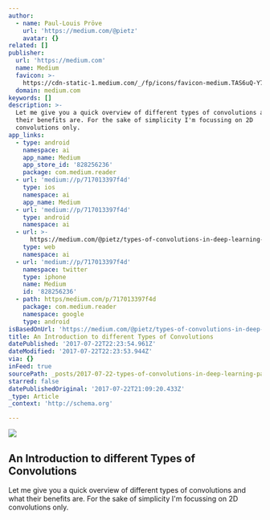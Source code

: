 ```yaml
---
author:
  - name: Paul-Louis Pröve
    url: 'https://medium.com/@pietz'
    avatar: {}
related: []
publisher:
  url: 'https://medium.com'
  name: Medium
  favicon: >-
    https://cdn-static-1.medium.com/_/fp/icons/favicon-medium.TAS6uQ-Y7kcKgi0xjcYHXw.ico
  domain: medium.com
keywords: []
description: >-
  Let me give you a quick overview of different types of convolutions and what
  their benefits are. For the sake of simplicity I'm focussing on 2D
  convolutions only.
app_links:
  - type: android
    namespace: ai
    app_name: Medium
    app_store_id: '828256236'
    package: com.medium.reader
  - url: 'medium://p/717013397f4d'
    type: ios
    namespace: ai
    app_name: Medium
  - url: 'medium://p/717013397f4d'
    type: android
    namespace: ai
  - url: >-
      https://medium.com/@pietz/types-of-convolutions-in-deep-learning-717013397f4d
    type: web
    namespace: ai
  - url: 'medium://p/717013397f4d'
    namespace: twitter
    type: iphone
    name: Medium
    id: '828256236'
  - path: https/medium.com/p/717013397f4d
    package: com.medium.reader
    namespace: google
    type: android
isBasedOnUrl: 'https://medium.com/@pietz/types-of-convolutions-in-deep-learning-717013397f4d'
title: An Introduction to different Types of Convolutions
datePublished: '2017-07-22T22:23:54.961Z'
dateModified: '2017-07-22T22:23:53.944Z'
via: {}
inFeed: true
sourcePath: _posts/2017-07-22-types-of-convolutions-in-deep-learning-paul-louis-prove-.md
starred: false
datePublishedOriginal: '2017-07-22T21:09:20.433Z'
_type: Article
_context: 'http://schema.org'

---
```

<article style=""><img src="https://imgflo.herokuapp.com/graph/2b2431f8e7ba7b0/038d1ae60d2ad79c7029fffd9f62123e/noop.gif?input=https%3A%2F%2Fcdn-images-1.medium.com%2Fmax%2F1200%2F1*1okwhewf5KCtIPaFib4XaA.gif" /><h1>An Introduction to different Types of Convolutions</h1><p>Let me give you a quick overview of different types of convolutions and what their benefits are. For the sake of simplicity I'm focussing on 2D convolutions only.</p></article>